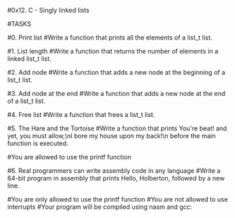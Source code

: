 #0x12. C - Singly linked lists

#TASKS

#0. Print list
#Write a function that prints all the elements of a list_t list.

#1. List length
#Write a function that returns the number of elements in a linked list_t list.

#2. Add node
#Write a function that adds a new node at the beginning of a list_t list.

#3. Add node at the end
#Write a function that adds a new node at the end of a list_t list.

#4. Free list
#Write a function that frees a list_t list.

#5. The Hare and the Tortoise
#Write a function that prints You're beat! and yet, you must allow,\nI bore my house upon my back!\n before the main function is executed.

#You are allowed to use the printf function

#6. Real programmers can write assembly code in any language
#Write a 64-bit program in assembly that prints Hello, Holberton, followed by a new line.

#You are only allowed to use the printf function
#You are not allowed to use interrupts
#Your program will be compiled using nasm and gcc:

